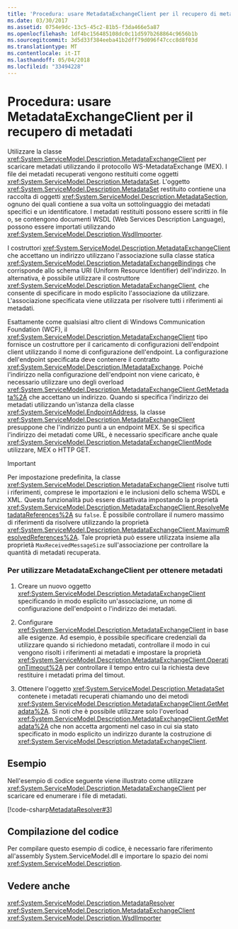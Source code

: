```yaml
---
title: 'Procedura: usare MetadataExchangeClient per il recupero di metadati'
ms.date: 03/30/2017
ms.assetid: 0754e9dc-13c5-45c2-81b5-f3da466e5a87
ms.openlocfilehash: 1df4bc156485108dc0c11d597b268864c9656b1b
ms.sourcegitcommit: 3d5d33f384eeba41b2dff79d096f47ccc8d8f03d
ms.translationtype: MT
ms.contentlocale: it-IT
ms.lasthandoff: 05/04/2018
ms.locfileid: "33494228"
---
```

# <a name="how-to-use-metadataexchangeclient-to-retrieve-metadata"></a>Procedura: usare MetadataExchangeClient per il recupero di metadati
Utilizzare la classe <xref:System.ServiceModel.Description.MetadataExchangeClient> per scaricare metadati utilizzando il protocollo WS-MetadataExchange (MEX). I file dei metadati recuperati vengono restituiti come oggetti <xref:System.ServiceModel.Description.MetadataSet>. L'oggetto <xref:System.ServiceModel.Description.MetadataSet> restituito contiene una raccolta di oggetti <xref:System.ServiceModel.Description.MetadataSection>, ognuno dei quali contiene a sua volta un sottolinguaggio dei metadati specifici e un identificatore. I metadati restituiti possono essere scritti in file o, se contengono documenti WSDL (Web Services Description Language), possono essere importati utilizzando <xref:System.ServiceModel.Description.WsdlImporter>.  
  
 I costruttori <xref:System.ServiceModel.Description.MetadataExchangeClient> che accettano un indirizzo utilizzano l'associazione sulla classe statica <xref:System.ServiceModel.Description.MetadataExchangeBindings> che corrisponde allo schema URI (Uniform Resource Identifier) dell'indirizzo. In alternativa, è possibile utilizzare il costruttore <xref:System.ServiceModel.Description.MetadataExchangeClient>, che consente di specificare in modo esplicito l'associazione da utilizzare. L'associazione specificata viene utilizzata per risolvere tutti i riferimenti ai metadati.  
  
 Esattamente come qualsiasi altro client di Windows Communication Foundation (WCF), il <xref:System.ServiceModel.Description.MetadataExchangeClient> tipo fornisce un costruttore per il caricamento di configurazioni dell'endpoint client utilizzando il nome di configurazione dell'endpoint. La configurazione dell'endpoint specificata deve contenere il contratto <xref:System.ServiceModel.Description.IMetadataExchange>. Poiché l'indirizzo nella configurazione dell'endpoint non viene caricato, è necessario utilizzare uno degli overload <xref:System.ServiceModel.Description.MetadataExchangeClient.GetMetadata%2A> che accettano un indirizzo. Quando si specifica l'indirizzo dei metadati utilizzando un'istanza della classe <xref:System.ServiceModel.EndpointAddress>, la classe <xref:System.ServiceModel.Description.MetadataExchangeClient> presuppone che l'indirizzo punti a un endpoint MEX. Se si specifica l'indirizzo dei metadati come URL, è necessario specificare anche quale <xref:System.ServiceModel.Description.MetadataExchangeClientMode> utilizzare, MEX o HTTP GET.  
  
> [!IMPORTANT]
>  Per impostazione predefinita, la classe <xref:System.ServiceModel.Description.MetadataExchangeClient> risolve tutti i riferimenti, comprese le importazioni e le inclusioni dello schema WSDL e XML. Questa funzionalità può essere disattivata impostando la proprietà <xref:System.ServiceModel.Description.MetadataExchangeClient.ResolveMetadataReferences%2A> su `false`. È possibile controllare il numero massimo di riferimenti da risolvere utilizzando la proprietà <xref:System.ServiceModel.Description.MetadataExchangeClient.MaximumResolvedReferences%2A>. Tale proprietà può essere utilizzata insieme alla proprietà `MaxReceivedMessageSize` sull'associazione per controllare la quantità di metadati recuperata.  
  
### <a name="to-use-metadataexchangeclient-to-obtain-metadata"></a>Per utilizzare MetadataExchangeClient per ottenere metadati  
  
1.  Creare un nuovo oggetto <xref:System.ServiceModel.Description.MetadataExchangeClient> specificando in modo esplicito un'associazione, un nome di configurazione dell'endpoint o l'indirizzo dei metadati.  
  
2.  Configurare <xref:System.ServiceModel.Description.MetadataExchangeClient> in base alle esigenze. Ad esempio, è possibile specificare credenziali da utilizzare quando si richiedono metadati, controllare il modo in cui vengono risolti i riferimenti ai metadati e impostare la proprietà <xref:System.ServiceModel.Description.MetadataExchangeClient.OperationTimeout%2A> per controllare il tempo entro cui la richiesta deve restituire i metadati prima del timout.  
  
3.  Ottenere l'oggetto <xref:System.ServiceModel.Description.MetadataSet> contenete i metadati recuperati chiamando uno dei metodi <xref:System.ServiceModel.Description.MetadataExchangeClient.GetMetadata%2A>. Si noti che è possibile utilizzare solo l'overload <xref:System.ServiceModel.Description.MetadataExchangeClient.GetMetadata%2A> che non accetta argomenti nel caso in cui sia stato specificato in modo esplicito un indirizzo durante la costruzione di <xref:System.ServiceModel.Description.MetadataExchangeClient>.  
  
## <a name="example"></a>Esempio  
 Nell'esempio di codice seguente viene illustrato come utilizzare <xref:System.ServiceModel.Description.MetadataExchangeClient> per scaricare ed enumerare i file di metadati.  

 [!code-csharp[MetadataResolver#3](../../../../samples/snippets/csharp/VS_Snippets_CFX/metadataresolver/cs/client.cs#3)]  

## <a name="compiling-the-code"></a>Compilazione del codice  
 Per compilare questo esempio di codice, è necessario fare riferimento all'assembly System.ServiceModel.dll e importare lo spazio dei nomi <xref:System.ServiceModel.Description>.  
  
## <a name="see-also"></a>Vedere anche  
 <xref:System.ServiceModel.Description.MetadataResolver>  
 <xref:System.ServiceModel.Description.MetadataExchangeClient>  
 <xref:System.ServiceModel.Description.WsdlImporter>
